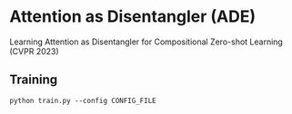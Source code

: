 # Attention as Disentangler (ADE)
Learning Attention as Disentangler for Compositional Zero-shot Learning (CVPR 2023)

## Training
```
python train.py --config CONFIG_FILE
```